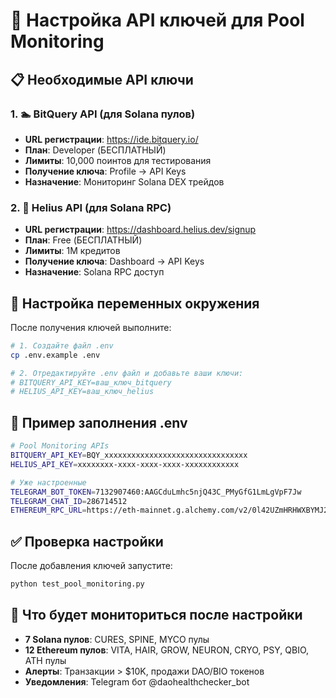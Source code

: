 # 🔑 Настройка API ключей для Pool Monitoring

## 📋 Необходимые API ключи

### 1. 🏊 BitQuery API (для Solana пулов)
- **URL регистрации**: https://ide.bitquery.io/
- **План**: Developer (БЕСПЛАТНЫЙ)
- **Лимиты**: 10,000 поинтов для тестирования
- **Получение ключа**: Profile → API Keys
- **Назначение**: Мониторинг Solana DEX трейдов

### 2. 🚀 Helius API (для Solana RPC)
- **URL регистрации**: https://dashboard.helius.dev/signup
- **План**: Free (БЕСПЛАТНЫЙ)  
- **Лимиты**: 1M кредитов
- **Получение ключа**: Dashboard → API Keys
- **Назначение**: Solana RPC доступ

## 🔧 Настройка переменных окружения

После получения ключей выполните:

```bash
# 1. Создайте файл .env
cp .env.example .env

# 2. Отредактируйте .env файл и добавьте ваши ключи:
# BITQUERY_API_KEY=ваш_ключ_bitquery
# HELIUS_API_KEY=ваш_ключ_helius
```

## 📝 Пример заполнения .env

```bash
# Pool Monitoring APIs
BITQUERY_API_KEY=BQY_xxxxxxxxxxxxxxxxxxxxxxxxxxxxxxxx
HELIUS_API_KEY=xxxxxxxx-xxxx-xxxx-xxxx-xxxxxxxxxxxx

# Уже настроенные
TELEGRAM_BOT_TOKEN=7132907460:AAGCduLmhc5njQ43C_PMyGfG1LmLgVpF7Jw
TELEGRAM_CHAT_ID=286714512
ETHEREUM_RPC_URL=https://eth-mainnet.g.alchemy.com/v2/0l42UZmHRHWXBYMJ2QFcdEE-Glj20xqn
```

## ✅ Проверка настройки

После добавления ключей запустите:
```bash
python test_pool_monitoring.py
```

## 🎯 Что будет мониториться после настройки

- **7 Solana пулов**: CURES, SPINE, MYCO пулы
- **12 Ethereum пулов**: VITA, HAIR, GROW, NEURON, CRYO, PSY, QBIO, ATH пулы
- **Алерты**: Транзакции > $10K, продажи DAO/BIO токенов
- **Уведомления**: Telegram бот @daohealthchecker_bot 